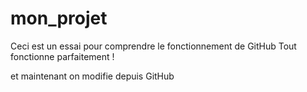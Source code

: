 # mon_projet
Ceci est un essai pour comprendre le fonctionnement de GitHub
Tout fonctionne parfaitement !

et maintenant on modifie depuis GitHub

